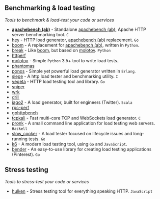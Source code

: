 ## Benchmarking & load testing
*Tools to benchmark & load-test your code or services*

* **[apachebench (ab)](https://github.com/CloudFundoo/ApacheBench-ab)** - Standalone [apachebench (ab)](http://httpd.apache.org/docs/current/programs/ab.html), Apache HTTP server benchmarking tool. `C`
* [hey](https://github.com/rakyll/hey) - HTTP load generator, [apachebench (ab)](https://github.com/CloudFundoo/ApacheBench-ab) replacement. `Go`
* [boom](https://github.com/tarekziade/boom) - A replacement for [apachebench (ab)](https://github.com/CloudFundoo/ApacheBench-ab), written in `Python`.
* [break](https://github.com/tarekziade/break) - Like [boom](https://github.com/tarekziade/boom), but based on [molotov](https://github.com/loads/molotov). `Python`
* [httperf](https://github.com/httperf/httperf)
* [molotov](https://github.com/loads/molotov) - Simple `Python` 3.5+ tool to write load tests..
* [phantomas](https://github.com/macbre/phantomas)
* [ponos](https://github.com/klarna/ponos) - Simple yet powerful load generator written in `Erlang`.
* [siege](https://github.com/JoeDog/siege) - A http load tester and benchmarking utility. `C`
* [vegeta](https://github.com/tsenart/vegeta) - HTTP load testing tool and library. `Go`
* [sniper](https://github.com/btfak/sniper)
* [wrk](https://github.com/wg/wrk)
* [drill](https://github.com/fcsonline/drill)
* [iago2](https://github.com/twitter/iago2) - A load generator, built for engineers (Twitter). `Scala`
* [rpc-perf](https://github.com/twitter/rpc-perf)
* [gohttpbench](https://github.com/parkghost/gohttpbench)
* [tcpkali](https://github.com/satori-com/tcpkali) - Fast multi-core TCP and WebSockets load generator. `C`
* [pronk](https://github.com/bos/pronk) - A small command line application for load testing web servers. `Haskell`
* [slow_cooker](https://github.com/BuoyantIO/slow_cooker) - A load tester focused on lifecycle issues and long-running tests. `Go`
* [k6](https://github.com/loadimpact/k6) - A modern load testing tool, using `Go` and `JavaScript`.
* [bender](https://github.com/pinterest/bender) - An easy-to-use library for creating load testing applications (Pinterest). `Go` 

## Stress testing
*Tools to stress-test your code or services*

* [hulken](https://github.com/hellgrenj/hulken) - Stress testing tool for everything speaking HTTP. `JavaScript`
